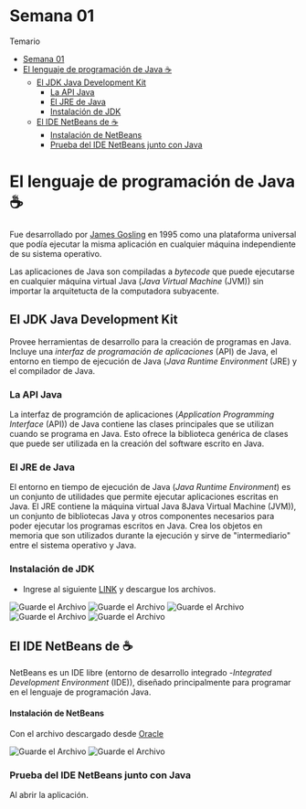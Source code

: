 # Semana 01

Temario
- [Semana 01](#semana-01)
- [El lenguaje de programación de Java ☕](#el-lenguaje-de-programación-de-java-)
  - [El JDK Java Development Kit](#el-jdk-java-development-kit)
    - [La API Java](#la-api-java)
    - [El JRE de Java](#el-jre-de-java)
    - [Instalación de JDK](#instalación-de-jdk)
  - [El IDE NetBeans de ☕](#el-ide-netbeans-de-)
      - [Instalación de NetBeans](#instalación-de-netbeans)
    - [Prueba del IDE NetBeans junto con Java](#prueba-del-ide-netbeans-junto-con-java)


# El lenguaje de programación de Java ☕

Fue desarrollado por [James Gosling](https://en.wikipedia.org/wiki/James_Gosling) en 1995 como una plataforma universal que podía ejecutar la misma aplicación en cualquier máquina independiente de su sistema operativo.

Las aplicaciones de Java son compiladas a *bytecode* que puede ejecutarse en cualquier máquina virtual Java (*Java Virtual Machine* (JVM)) sin importar la arquitetucta de la computadora subyacente.

## El JDK Java Development Kit

Provee herramientas de desarrollo para la creación de programas en Java. Incluye una *interfaz de programación de aplicaciones* (API) de Java, el entorno en tiempo de ejecución de Java (*Java Runtime Environment* (JRE) y el compilador de Java.

### La API Java

La interfaz de programción de aplicaciones (*Application Programming Interface* (API)) de Java contiene las clases principales que se utilizan cuando se programa en Java. Esto ofrece la biblioteca genérica de clases que puede ser utilizada en la creación del software escrito en Java.


### El JRE de Java

El entorno en tiempo de ejecución de Java (*Java Runtime Environment*) es un conjunto de utilidades que permite ejecutar aplicaciones escritas en Java. El JRE contiene la máquina virtual Java 8Java Virtual Machine (JVM)), un conjunto de bibliotecas Java y otros componentes necesarios para poder ejecutar los programas escritos en Java. Crea los objetos en memoria que son utilizados durante la ejecución y sirve de "intermediario" entre el sistema operativo y Java.

### Instalación de JDK

- Ingrese al siguiente [LINK](https://www.oracle.com/technetwork/es/java/javase/downloads/jdk-netbeans-jsp-3413139-esa.html) y descargue los archivos.

![Guarde el Archivo](./Imagenes/Fig01.png)
![Guarde el Archivo](./Imagenes/Fig02.png)
![Guarde el Archivo](./Imagenes/Fig03.png)
![Guarde el Archivo](./Imagenes/Fig04.png)
![Guarde el Archivo](./Imagenes/Fig05.png)
## El IDE NetBeans de ☕
NetBeans es un IDE libre (entorno de desarrollo integrado -*Integrated Development Environment* (IDE)), diseñado principalmente para programar en el lenguaje de programación Java.

#### Instalación de NetBeans
Con el archivo descargado desde [Oracle](https://www.oracle.com/tools/technologies/netbeans-ide.html)


![Guarde el Archivo](./Imagenes/Fig06.png)
![Guarde el Archivo](./Imagenes/Fig07.png)

### Prueba del IDE NetBeans junto con Java

Al abrir la aplicación.